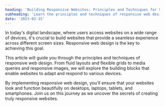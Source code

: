 ```yaml
---
heading: 'Building Responsive Websites: Principles and Techniques for Seamless Adaptation'
subheading: 'Learn the principles and techniques of responsive web design to create websites that adapt seamlessly across different devices'
date: '2023-03-15'
---
```


In today's digital landscape, where users access websites on a wide range of devices, it's crucial to build websites that provide a seamless experience across different screen sizes. Responsive web design is the key to achieving this goal.

This article will guide you through the principles and techniques of responsive web design. From fluid layouts and flexible grids to media queries and responsive images, we will explore the building blocks that enable websites to adapt and respond to various devices.

By implementing responsive web design, you'll ensure that your websites look and function beautifully on desktops, laptops, tablets, and smartphones. Join us on this journey as we uncover the secrets of creating truly responsive websites.